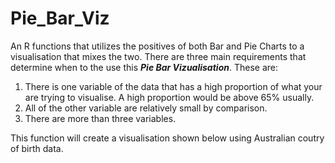 # Pie_Bar_Viz
An R functions that utilizes the positives of both Bar and Pie Charts to a visualisation that mixes the two. There are three main requirements that determine when to the use this ***Pie Bar Vizualisation***. These are: 
1. There is one variable of the data that has a high proportion of what your are trying to visualise. A high proportion would be above 65% usually. 
2. All of the other variable are relatively small by comparison. 
3. There are more than three variables. 

This function will create a visualisation shown below using Australian coutry of birth data. 


